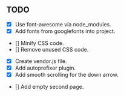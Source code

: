 ## TODO

- [x] Use font-awesome via node_modules.
- [x] Add fonts from googlefonts into project.
- [] Minify CSS code.
- [] Remove unused CSS code.
- [x] Create vendor.js file.
- [x] Add autoprefixer plugin.
- [x] Add smooth scrolling for the down arrow.
- [] Add empty second page.
